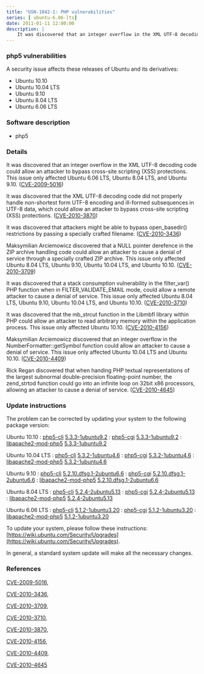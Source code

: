```yaml
---
title: "USN-1042-1: PHP vulnerabilities"
series: [ ubuntu-6.06-lts]
date: 2011-01-11 12:00:00
description: |
    It was discovered that an integer overflow in the XML UTF-8 decoding code could allow an attacker to bypass cross-site scripting (XSS) protections. This issue only affected Ubuntu 6.06 LTS, Ubuntu 8.04 LTS, and Ubuntu 9.10. ([CVE-2009-5016](http://people.ubuntu.com/~ubuntu-security/cve/CVE-2009-5016))
--- 
```

 
 


### php5 vulnerabilities

A security issue affects these releases of Ubuntu and its derivatives:

* Ubuntu 10.10
* Ubuntu 10.04 LTS
* Ubuntu 9.10
* Ubuntu 8.04 LTS
* Ubuntu 6.06 LTS

### Software description

* php5 

### Details

It was discovered that an integer overflow in the XML UTF-8 decoding code could allow an attacker to bypass cross-site scripting (XSS) protections. This issue only affected Ubuntu 6.06 LTS, Ubuntu 8.04 LTS, and Ubuntu 9.10. ([CVE-2009-5016](http://people.ubuntu.com/~ubuntu-security/cve/CVE-2009-5016))

It was discovered that the XML UTF-8 decoding code did not properly handle non-shortest form UTF-8 encoding and ill-formed subsequences in UTF-8 data, which could allow an attacker to bypass cross-site scripting (XSS) protections. ([CVE-2010-3870](http://people.ubuntu.com/~ubuntu-security/cve/CVE-2010-3870))

It was discovered that attackers might be able to bypass open_basedir() restrictions by passing a specially crafted filename. ([CVE-2010-3436](http://people.ubuntu.com/~ubuntu-security/cve/CVE-2010-3436))

Maksymilian Arciemowicz discovered that a NULL pointer derefence in the ZIP archive handling code could allow an attacker to cause a denial of service through a specially crafted ZIP archive. This issue only affected Ubuntu 8.04 LTS, Ubuntu 9.10, Ubuntu 10.04 LTS, and Ubuntu 10.10. ([CVE-2010-3709](http://people.ubuntu.com/~ubuntu-security/cve/CVE-2010-3709))

It was discovered that a stack consumption vulnerability in the filter_var() PHP function when in FILTER_VALIDATE_EMAIL mode, could allow a remote attacker to cause a denial of service. This issue only affected Ubuntu 8.04 LTS, Ubuntu 9.10, Ubuntu 10.04 LTS, and Ubuntu 10.10. ([CVE-2010-3710](http://people.ubuntu.com/~ubuntu-security/cve/CVE-2010-3710))

It was discovered that the mb_strcut function in the Libmbfl library within PHP could allow an attacker to read arbitrary memory within the application process. This issue only affected Ubuntu 10.10. ([CVE-2010-4156](http://people.ubuntu.com/~ubuntu-security/cve/CVE-2010-4156))

Maksymilian Arciemowicz discovered that an integer overflow in the NumberFormatter::getSymbol function could allow an attacker to cause a denial of service. This issue only affected Ubuntu 10.04 LTS and Ubuntu 10.10. ([CVE-2010-4409](http://people.ubuntu.com/~ubuntu-security/cve/CVE-2010-4409))

Rick Regan discovered that when handing PHP textual representations of the largest subnormal double-precision floating-point number, the zend_strtod function could go into an infinite loop on 32bit x86 processors, allowing an attacker to cause a denial of service. ([CVE-2010-4645](http://people.ubuntu.com/~ubuntu-security/cve/CVE-2010-4645)) 

### Update instructions

The problem can be corrected by updating your system to the following package version:

Ubuntu 10.10
 : [php5-cli](https://launchpad.net/ubuntu/+source/php5) <span> [5.3.3-1ubuntu9.2](https://launchpad.net/ubuntu/+source/php5/5.3.3-1ubuntu9.2) </span> 
 : [php5-cgi](https://launchpad.net/ubuntu/+source/php5) <span> [5.3.3-1ubuntu9.2](https://launchpad.net/ubuntu/+source/php5/5.3.3-1ubuntu9.2) </span> 
 : [libapache2-mod-php5](https://launchpad.net/ubuntu/+source/php5) <span> [5.3.3-1ubuntu9.2](https://launchpad.net/ubuntu/+source/php5/5.3.3-1ubuntu9.2) </span> 

Ubuntu 10.04 LTS
 : [php5-cli](https://launchpad.net/ubuntu/+source/php5) <span> [5.3.2-1ubuntu4.6](https://launchpad.net/ubuntu/+source/php5/5.3.2-1ubuntu4.6) </span> 
 : [php5-cgi](https://launchpad.net/ubuntu/+source/php5) <span> [5.3.2-1ubuntu4.6](https://launchpad.net/ubuntu/+source/php5/5.3.2-1ubuntu4.6) </span> 
 : [libapache2-mod-php5](https://launchpad.net/ubuntu/+source/php5) <span> [5.3.2-1ubuntu4.6](https://launchpad.net/ubuntu/+source/php5/5.3.2-1ubuntu4.6) </span> 

Ubuntu 9.10
 : [php5-cli](https://launchpad.net/ubuntu/+source/php5) <span> [5.2.10.dfsg.1-2ubuntu6.6](https://launchpad.net/ubuntu/+source/php5/5.2.10.dfsg.1-2ubuntu6.6) </span> 
 : [php5-cgi](https://launchpad.net/ubuntu/+source/php5) <span> [5.2.10.dfsg.1-2ubuntu6.6](https://launchpad.net/ubuntu/+source/php5/5.2.10.dfsg.1-2ubuntu6.6) </span> 
 : [libapache2-mod-php5](https://launchpad.net/ubuntu/+source/php5) <span> [5.2.10.dfsg.1-2ubuntu6.6](https://launchpad.net/ubuntu/+source/php5/5.2.10.dfsg.1-2ubuntu6.6) </span> 

Ubuntu 8.04 LTS
 : [php5-cli](https://launchpad.net/ubuntu/+source/php5) <span> [5.2.4-2ubuntu5.13](https://launchpad.net/ubuntu/+source/php5/5.2.4-2ubuntu5.13) </span> 
 : [php5-cgi](https://launchpad.net/ubuntu/+source/php5) <span> [5.2.4-2ubuntu5.13](https://launchpad.net/ubuntu/+source/php5/5.2.4-2ubuntu5.13) </span> 
 : [libapache2-mod-php5](https://launchpad.net/ubuntu/+source/php5) <span> [5.2.4-2ubuntu5.13](https://launchpad.net/ubuntu/+source/php5/5.2.4-2ubuntu5.13) </span> 

Ubuntu 6.06 LTS
 : [php5-cli](https://launchpad.net/ubuntu/+source/php5) <span> [5.1.2-1ubuntu3.20](https://launchpad.net/ubuntu/+source/php5/5.1.2-1ubuntu3.20) </span> 
 : [php5-cgi](https://launchpad.net/ubuntu/+source/php5) <span> [5.1.2-1ubuntu3.20](https://launchpad.net/ubuntu/+source/php5/5.1.2-1ubuntu3.20) </span> 
 : [libapache2-mod-php5](https://launchpad.net/ubuntu/+source/php5) <span> [5.1.2-1ubuntu3.20](https://launchpad.net/ubuntu/+source/php5/5.1.2-1ubuntu3.20) </span> 

To update your system, please follow these instructions: [https://wiki.ubuntu.com/Security/Upgrades](https://wiki.ubuntu.com/Security/Upgrades).

In general, a standard system update will make all the necessary changes. 

### References

 
 [CVE-2009-5016](http://people.ubuntu.com/~ubuntu-security/cve/CVE-2009-5016), 

 [CVE-2010-3436](http://people.ubuntu.com/~ubuntu-security/cve/CVE-2010-3436), 

 [CVE-2010-3709](http://people.ubuntu.com/~ubuntu-security/cve/CVE-2010-3709), 

 [CVE-2010-3710](http://people.ubuntu.com/~ubuntu-security/cve/CVE-2010-3710), 

 [CVE-2010-3870](http://people.ubuntu.com/~ubuntu-security/cve/CVE-2010-3870), 

 [CVE-2010-4156](http://people.ubuntu.com/~ubuntu-security/cve/CVE-2010-4156), 

 [CVE-2010-4409](http://people.ubuntu.com/~ubuntu-security/cve/CVE-2010-4409), 

 [CVE-2010-4645](http://people.ubuntu.com/~ubuntu-security/cve/CVE-2010-4645)
 

